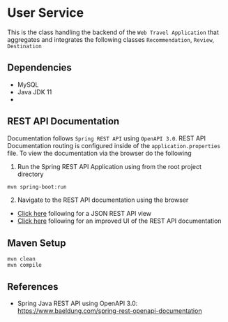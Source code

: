 # User Service

This is the class handling the backend of the `Web Travel Application` that aggregates and integrates
the following classes `Recommendation`, `Review`, `Destination`
## Dependencies
- MySQL
- Java JDK 11
- 

## REST API Documentation
Documentation follows `Spring REST API` using `OpenAPI 3.0`. REST API Documentation routing is configured inside of the `application.properties` file. To view the documentation via the browser do the following
1. Run the Spring REST API Application using from the root project directory
```bash
mvn spring-boot:run
```
2. Navigate to the REST API documentation using the browser
- [Click here](http://localhost:8080/api-docs/) following for a JSON REST API view 
- [Click here](http://localhost:8080/swagger-ui-custom.html) following for an improved UI of the REST API documentation 

## Maven Setup
```
mvn clean
mvn compile
```


## References
- Spring Java REST API using OpenAPI 3.0: https://www.baeldung.com/spring-rest-openapi-documentation


